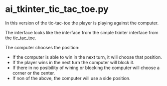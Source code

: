 # ai_tkinter_tic_tac_toe.py

In this version of the tic-tac-toe the player is playing against the computer.

The interface looks like the interface from the simple tkinter interface from the  tic_tac_toe.

The computer chooses the position:
- If the computer is able to win in the next turn, it will choose that position.
- If the player wins in the next turn the computer will block it.
- If there in no posibility of wining or blocking the computer will choose a corner or the center.
- If non of the above, the computer will use a side position.
